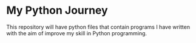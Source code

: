 # My Python Journey

This repository will have python files that contain programs I have written with the aim of improve my skill in Python programming.
